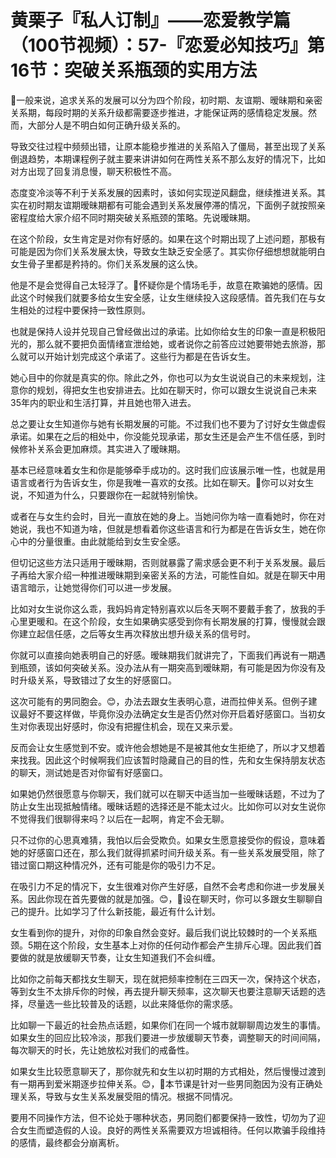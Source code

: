 # 黄栗子『私人订制』——恋爱教学篇（100节视频）：57-『恋爱必知技巧』第16节：突破关系瓶颈的实用方法

🎼一般来说，追求关系的发展可以分为四个阶段，初时期、友谊期、暧昧期和亲密关系期，每段时期的关系升级都需要逐步推进，才能保证两的感情稳定发展。然而，大部分人是不明白如何正确升级关系的。

导致交往过程中频频出错，让原本能稳步推进的关系陷入了僵局，甚至出现了关系倒退趋势，本期课程例子就主要来讲讲如何在两性关系不那么友好的情况下，比如对方出现了回复消息慢，聊天积极性不高。

态度变冷淡等不利于关系发展的因素时，该如何实现逆风翻盘，继续推进关系。其实在初时期友谊期暧昧期都有可能会遇到关系发展停滞的情况，下面例子就按照亲密程度给大家介绍不同时期突破关系瓶颈的策略。先说暧昧期。

在这个阶段，女生肯定是对你有好感的。如果在这个时期出现了上述问题，那极有可能是因为你们关系发展太快，导致女生缺乏安全感了。其实你仔细想想就能明白女生骨子里都是矜持的。你们关系发展的这么快。

他是不是会觉得自己太轻浮了。🎼怀疑你是个情场毛手，故意在欺骗她的感情。因此这个时候我们就要多给女生安全感，让女生继续投入这段感情。首先我们在与女生相处的过程中要保持一致性原则。

也就是保持人设并兑现自己曾经做出过的承诺。比如你给女生的印象一直是积极阳光的，那么就不要把负面情绪宣泄给她，或者说你之前答应过她要带她去旅游，那么就可以开始计划完成这个承诺了。这些行为都是在告诉女生。

她心目中的你就是真实的你。除此之外，你也可以为女生说说自己的未来规划，注意你的规划，得把女生也安排进去。比如在聊天时，你可以跟女生说说自己未来35年内的职业和生活打算，并且她也带入进去。

总之要让女生知道你与她有长期发展的可能。不过我们也不要为了讨好女生做虚假承诺。如果在之后的相处中，你没能兑现承诺，那女生还是会产生不信任感，到时候修补关系会更加麻烦。其实进入了暧昧期。

基本已经意味着女生和你是能够牵手成功的。这时我们应该展示唯一性，也就是用语言或者行为告诉女生，你是我唯一喜欢的女孩。比如在聊天。🎼你可以对女生说，不知道为什么，只要跟你在一起就特别愉快。

或者在与女生约会时，目光一直放在她的身上。当她问你为啥一直看她时，你在对她说，我也不知道为啥，但就是想看着你这些语言和行为都是在告诉女生，她在你心中的分量很重。由此就能给到女生安全感。

但切记这些方法只适用于暧昧期，否则就暴露了需求感会更不利于关系发展。最后子再给大家介绍一种推进暧昧期到亲密关系的方法，可能性自如。就是在聊天中用语言暗示，让她觉得你们可以进一步发展。

比如对女生说你这么乖，我妈妈肯定特别喜欢以后冬天啊不要戴手套了，放我的手心里更暖和。在这个阶段，女生如果确实感受到你有长期发展的打算，慢慢就会跟你建立起信任感，之后等女生再次释放出想升级关系的信号时。

你就可以直接向她表明自己的好感。暧昧期我们就讲完了，下面我们再说有一期遇到瓶颈，该如何突破关系。没办法从有一期突高到暧昧期，有可能是因为你没有及时升级关系，导致错过了女生的好感窗口。

这次可能有的男同胞会。😊，办法去跟女生表明心意，进而拉伸关系。但例子建议最好不要这样做，毕竟你没办法确定女生是否仍然对你开启着好感窗口。当初女生对你表现出好感时，你没有把握住机会，现在又来示爱。

反而会让女生感觉到不安。或许他会想她是不是被其他女生拒绝了，所以才又想着来找我。因此这个时候啊我们应该暂时隐藏自己的目的性，先和女生保持朋友状态的聊天，测试她是否对你留有好感窗口。

如果她仍然很愿意与你聊天，我们就可以在聊天中适当加一些暧昧话题，不过为了防止女生出现抵触情绪。暧昧话题的选择还是不能太过火。比如你可以对女生说你不觉得我们很聊得来吗？以后在一起啊，肯定不会无聊。

只不过你的心思真难猜，我怕以后会受欺负。如果女生愿意接受你的假设，意味着她的好感窗口还在，那么我们就得抓紧时间升级关系。有一些关系发展受阻，除了错过窗口期这种情况外，还有可能是你的吸引力不足。

在吸引力不足的情况下，女生很难对你产生好感，自然不会考虑和你进一步发展关系。因此你现在首先要做的就是加强。😊，🎼设在聊天时，你可以多跟女生聊聊自己的提升。比如学习了什么新技能，最近有什么计划。

女生看到你的提升，对你的印象自然会变好。最后我们说比较棘时的一个关系瓶颈。5期在这个阶段，女生基本上对你的任何动作都会产生排斥心理。因此我们首要做的就是放缓聊天节奏，让女生知道我们不会纠缠。

比如你之前每天都找女生聊天，现在就把频率控制在三四天一次，保持这个状态，等到女生不太排斥你的时候，再去提升聊天频率，这次聊天也要注意聊天话题的选择，尽量选一些比较普及的话题，以此来降低你的需求感。

比如聊一下最近的社会热点话题，如果你们在同一个城市就聊聊周边发生的事情。如果女生的回应比较冷淡，那我们要进一步放缓聊天节奏，调整聊天的时间间隔，每次聊天的时长，先让她放松对我们的戒备性。

如果女生比较愿意聊天了，那你就先和女生以初时期的方式相处，然后慢慢过渡到有一期再到爱米期逐步拉伸关系。😊，🎼本节课是针对一些男同胞因为没有正确处理关系，导致与女生关系发展受阻的情况。根据不同情况。

要用不同操作方法，但不论处于哪种状态，男同胞们都要保持一致性，切勿为了迎合女生而塑造假的人设。良好的两性关系需要双方坦诚相待。任何以欺骗手段维持的感情，最终都会分崩离析。

